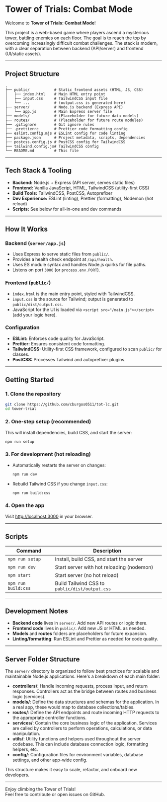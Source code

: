 # Tower of Trials: Combat Mode

Welcome to **Tower of Trials: Combat Mode**!

This project is a web-based game where players ascend a mysterious tower, battling enemies on each floor. The goal is to reach the top by overcoming increasingly difficult combat challenges. The stack is modern, with a clear separation between backend (API/server) and frontend (UI/static assets).

---

## Project Structure

```
.
├── public/           # Static frontend assets (HTML, JS, CSS)
│   ├── index.html    # Main HTML entry point
│   ├── input.css     # TailwindCSS input file
│   └── ...           # (output.css is generated here)
├── server/           # Node.js backend (Express API)
│   └── app.js        # Main Express server file
├── models/           # (Placeholder for future data models)
├── routes/           # (Placeholder for future route modules)
├── .gitignore        # Git ignore rules
├── .prettierrc       # Prettier code formatting config
├── eslint.config.mjs # ESLint config for code linting
├── package.json      # Project metadata, scripts, dependencies
├── postcss.config.js # PostCSS config for TailwindCSS
├── tailwind.config.js# TailwindCSS config
└── README.md         # This file
```

---

## Tech Stack & Tooling

- **Backend:** Node.js + Express (API server, serves static files)
- **Frontend:** Vanilla JavaScript, HTML, TailwindCSS (utility-first CSS)
- **Build Tools:** TailwindCSS, PostCSS, Autoprefixer
- **Dev Experience:** ESLint (linting), Prettier (formatting), Nodemon (hot reload)
- **Scripts:** See below for all-in-one and dev commands

---

## How It Works

### Backend (`server/app.js`)

- Uses Express to serve static files from `public/`.
- Provides a health check endpoint at `/api/health`.
- Uses ES module syntax and handles Node.js quirks for file paths.
- Listens on port `3000` (or `process.env.PORT`).

### Frontend (`public/`)

- `index.html` is the main entry point, styled with TailwindCSS.
- `input.css` is the source for Tailwind; output is generated to `public/dist/output.css`.
- JavaScript for the UI is loaded via `<script src="/main.js"></script>` (add your logic here).

### Configuration

- **ESLint:** Enforces code quality for JavaScript.
- **Prettier:** Ensures consistent code formatting.
- **TailwindCSS:** Utility-first CSS framework, configured to scan `public/` for classes.
- **PostCSS:** Processes Tailwind and autoprefixer plugins.

---

## Getting Started

### 1. Clone the repository

```sh
git clone https://github.com/cburgos0511/tot-lc.git
cd tower-trial
```

### 2. One-step setup (recommended)

This will install dependencies, build CSS, and start the server:

```sh
npm run setup
```

### 3. For development (hot reloading)

- Automatically restarts the server on changes:
  ```sh
  npm run dev
  ```
- Rebuild Tailwind CSS if you change `input.css`:
  ```sh
  npm run build:css
  ```

### 4. Open the app

Visit [http://localhost:3000](http://localhost:3000) in your browser.

---

## Scripts

| Command             | Description                                    |
| ------------------- | ---------------------------------------------- |
| `npm run setup`     | Install, build CSS, and start the server       |
| `npm run dev`       | Start server with hot reloading (nodemon)      |
| `npm start`         | Start server (no hot reload)                   |
| `npm run build:css` | Build Tailwind CSS to `public/dist/output.css` |

---

## Development Notes

- **Backend code** lives in `server/`. Add new API routes or logic there.
- **Frontend code** lives in `public/`. Add new JS or HTML as needed.
- **Models** and **routes** folders are placeholders for future expansion.
- **Linting/formatting**: Run ESLint and Prettier as needed for code quality.

---

## Server Folder Structure

The `server/` directory is organized to follow best practices for scalable and maintainable Node.js applications. Here's a breakdown of each main folder:

- **controllers/**: Handle incoming requests, process input, and return responses. Controllers act as the bridge between routes and business logic (services).
- **models/**: Define the data structures and schemas for the application. In a real app, these would map to database collections/tables.
- **routes/**: Define the API endpoints and route incoming HTTP requests to the appropriate controller functions.
- **services/**: Contain the core business logic of the application. Services are called by controllers to perform operations, calculations, or data manipulation.
- **utils/**: Utility functions and helpers used throughout the server codebase. This can include database connection logic, formatting helpers, etc.
- **config/**: Configuration files for environment variables, database settings, and other app-wide config.

This structure makes it easy to scale, refactor, and onboard new developers.

---

Enjoy climbing the Tower of Trials!  
Feel free to contribute or open issues on GitHub.
